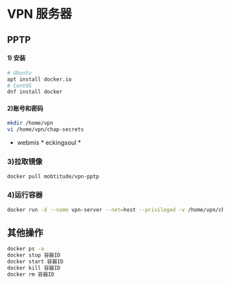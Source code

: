 # VPN 服务器

## PPTP
#### 1) 安装
```bash
# Ubuntu
apt install docker.io
# CentOS
dnf install docker
```

#### 2)账号和密码
```bash
mkdir /home/vpn
vi /home/vpn/chap-secrets
```
- webmis * eckingsoul *

### 3)拉取镜像
```bash
docker pull mobtitude/vpn-pptp
```

### 4)运行容器
```bash
docker run -d --name vpn-server --net=host --privileged -v /home/vpn/chap-secrets:/etc/ppp/chap-secrets mobtitude/vpn-pptp
```

## 其他操作
```bash
docker ps -a
docker stop 容器ID
docker start 容器ID
docker kill 容器ID
docker rm 容器ID
```

